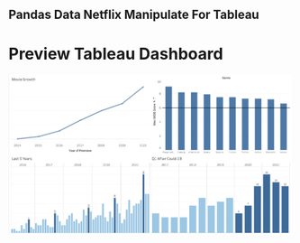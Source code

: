 Pandas Data Netflix Manipulate For Tableau
---

# Preview Tableau Dashboard

![TableauDashboard](preview/tableau.png)
